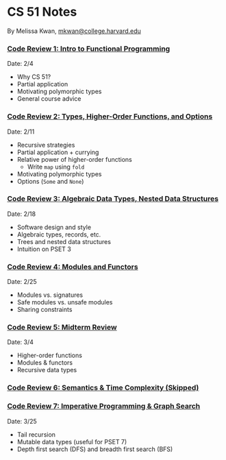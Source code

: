 # CS 51 Notes
By Melissa Kwan, mkwan@college.harvard.edu

### [Code Review 1: Intro to Functional Programming](https://docs.google.com/presentation/d/1aOlll20latEGnH5XK7dy_M9IeQARdhGJH3_iy2zdXXg/edit?usp=sharing)
Date: 2/4

-   Why CS 51?
-   Partial application
-   Motivating polymorphic types
-   General course advice

### [Code Review 2: Types, Higher-Order Functions, and Options](https://docs.google.com/presentation/d/1hVW815JXHCMnEk8xnKJAYbA8AIJDUUtnuPeylHaJrBM/edit?usp=sharing)
Date: 2/11

-   Recursive strategies
-   Partial application + currying
-   Relative power of higher-order functions
	-   Write `map` using `fold`
-   Motivating polymorphic types
-   Options (`Some` and `None`)


### [Code Review 3: Algebraic Data Types, Nested Data Structures](https://docs.google.com/presentation/d/1g1-_pPfhX_vXIYaxm2dDpUzpyYwAcajBYQaLyq5U12E/edit?usp=sharing)
Date: 2/18

- Software design and style
- Algebraic types, records, etc.
- Trees and nested data structures
- Intuition on PSET 3

### [Code Review 4: Modules and Functors](https://docs.google.com/presentation/d/1EpOdRNeEl9Httj0a2DEqm87wgC-FogJZuMr3o_CaMdg/edit?usp=sharing)
Date: 2/25

- Modules vs. signatures
- Safe modules vs. unsafe modules
- Sharing constraints

### [Code Review 5: Midterm Review](https://docs.google.com/presentation/d/1jGLgRfXE8KeR0MmNG0vcLoevHoVGl78sh276j52gUfs/edit?usp=sharing)
Date: 3/4

- Higher-order functions
- Modules & functors
- Recursive data types

### [Code Review 6: Semantics & Time Complexity (Skipped)](https://docs.google.com/presentation/d/1hf9JQ0o9XVcMO4f0m33p1Jb0CUDL2gaNC_u2lHg2aiI/edit?usp=sharing)

### [Code Review 7: Imperative Programming & Graph Search](https://docs.google.com/presentation/d/1uX_77sRoYaRtC1vrPFZOTkT7NvSH76KqbBF51r50uQI/edit?usp=sharing)
Date: 3/25

- Tail recursion
- Mutable data types (useful for PSET 7)
- Depth first search (DFS) and breadth first search (BFS)

